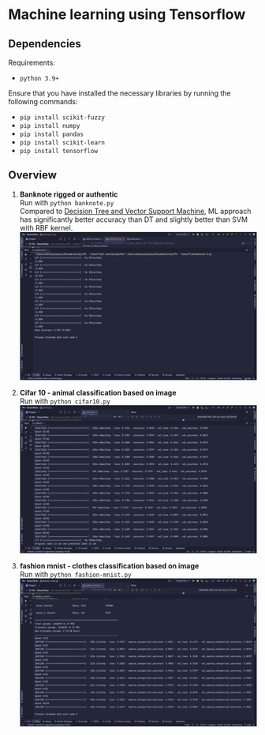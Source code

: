 # Machine learning using Tensorflow
## Dependencies
Requirements:
- `python 3.9+`

Ensure that you have installed the necessary libraries by running the following commands:
- `pip install scikit-fuzzy`
- `pip install numpy`
- `pip install pandas`
- `pip install scikit-learn`
- `pip install tensorflow`

## Overview
1. **Banknote rigged or authentic** \
   Run with `python banknote.py` \
   Compared to [Decision Tree and Vector Support Machine](../P4%20-%20DT%20&%20SVM/readme.md), ML approach has significantly better accuracy than DT and slightly better than SVM with RBF kernel. \
   ![](../screenshots/p5-0.png)

2. **Cifar 10 - animal classification based on image** \
   Run with `python cifar10.py` \
   ![](../screenshots/p5-1.png)

3. **fashion mnist - clothes classification based on image** \
   Run with `python fashion-mnist.py` \
   ![](../screenshots/p5-2.png)
